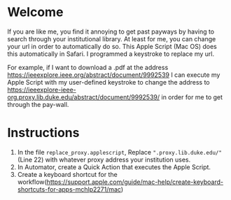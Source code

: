 # Welcome

If you are like me, you find it annoying to get past payways by having to search through your institutional library. At least for me, you can change your url in order to automatically do so. This Apple Script (Mac OS) does this automatically in Safari. I programmed a keystroke to replace my url.

For example, if I want to download a .pdf at the address https://ieeexplore.ieee.org/abstract/document/9992539 I can execute my Apple Script with my user-defined keystroke to change the address to https://ieeexplore-ieee-org.proxy.lib.duke.edu/abstract/document/9992539/ in order for me to get through the pay-wall.

# Instructions

1. In the file ```replace_proxy.applescript```, Replace ```".proxy.lib.duke.edu/"``` (Line 22) with whatever proxy address your institution uses.
2. In Automator, create a Quick Action that executes the Apple Script.
3. Create a keyboard shortcut for the workflow(https://support.apple.com/guide/mac-help/create-keyboard-shortcuts-for-apps-mchlp2271/mac)
